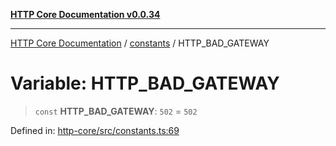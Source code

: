 [**HTTP Core Documentation v0.0.34**](../../README.md)

***

[HTTP Core Documentation](../../modules.md) / [constants](../README.md) / HTTP\_BAD\_GATEWAY

# Variable: HTTP\_BAD\_GATEWAY

> `const` **HTTP\_BAD\_GATEWAY**: `502` = `502`

Defined in: [http-core/src/constants.ts:69](https://github.com/stonemjs/http-core/blob/8d2f265873c2a6f093cdaa7580ed7328bd078613/src/constants.ts#L69)
